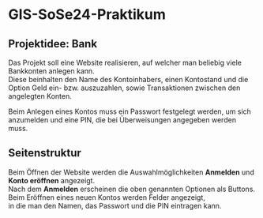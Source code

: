 # GIS-SoSe24-Praktikum

## Projektidee: Bank
Das Projekt soll eine Website realisieren, auf welcher man beliebig viele Bankkonten anlegen kann.\
Diese beinhalten den Name des Kontoinhabers, einen Kontostand und die Option Geld ein- bzw. auszuzahlen, sowie Transaktionen zwischen den angelegten Konten.

Beim Anlegen eines Kontos muss ein Passwort festgelegt werden, um sich anzumelden und eine PIN, die bei Überweisungen angegeben werden muss.
## Seitenstruktur
Beim Öffnen der Website werden die Auswahlmöglichkeiten **Anmelden** und **Konto eröffnen** angezeigt.\
Nach dem **Anmelden** erscheinen die oben genannten Optionen als Buttons. Beim Eröffnen eines neuen Kontos werden Felder angezeigt,\
in die man den Namen, das Passwort und die PIN eintragen kann.
